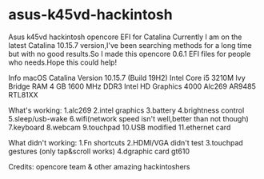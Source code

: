 # asus-k45vd-hackintosh
Asus k45vd hackintosh opencore EFI for Catalina
  Currently I am on the latest Catalina 10.15.7 version,I've been searching methods for a long time but with no good 
results.So I made this opencore 0.6.1 EFI files for people who needs.Hope this could help!

Info
macOS Catalina Version 10.15.7 (Build 19H2)
Intel Core i5 3210M Ivy Bridge
RAM 4 GB 1600 MHz DDR3
Intel HD Graphics 4000
Alc269
AR9485
RTL81XX

What's working:
1.alc269
2.intel graphics
3.battery
4.brightness control
5.sleep/usb-wake
6.wifi(network speed isn't well,better than not though)
7.keyboard
8.webcam
9.touchpad
10.USB modified
11.ethernet card

What didn't working:
1.Fn shortcuts 
2.HDMI/VGA didn't test
3.touchpad gestures (only tap&scroll works)
4.dgraphic card gt610

Credits:
opencore team & other amazing hackintoshers
